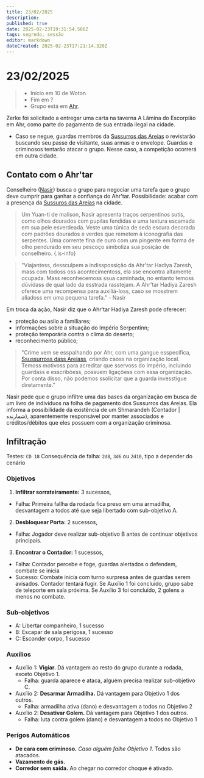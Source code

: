 ```yaml
---
title: 23/02/2025
description: 
published: true
date: 2025-02-23T19:31:54.586Z
tags: segredo, sessão
editor: markdown
dateCreated: 2025-02-23T17:21:14.320Z
---
```


# 23/02/2025

> - Início em 10 de Woton
> - Fim em ?
> - Grupo está em [Ahr](/lugares/plano-material/drafeon/sudeste-de-drafeon/ahr).
<!-- {blockquote:.is-info} -->

Zerke foi solicitado a entregar uma carta na taverna A Lâmina do Escorpião em Ahr, como parte do pagamento de sua entrada ilegal na cidade.
 - Caso se negue, guardas membros da [Sussurros das Areias](/faccoes/faccoes-independentes/sussurros-das-areias) o revistarão buscando seu passe de visitante, suas armas e o envelope. Guardas e criminosos tentarão atacar o grupo. Nesse caso, a competição ocorrerá em outra cidade.


## Contato com o Ahr'tar
Conselheiro ([Nasir](/individuos/nasir-farrokhzad)) busca o grupo para negociar uma tarefa que o grupo deve cumprir para ganhar a confiança do Ahr'tar. Possibilidade: acabar com a presença da [Sussuros das Areias](/faccoes/faccoes-independentes/sussurros-das-areias) na cidade.

> Um Yuan-ti de malison, Nasir apresenta traços serpentinos sutis, como olhos dourados com pupilas fendidas e uma textura escamada em sua pele esverdeada.
Veste uma túnica de seda escura decorada com padrões dourados e verdes que remetem à iconografia das serpentes. Uma corrente fina de ouro com um pingente em forma de olho pendurado em seu pescoço simboliza sua posição de conselheiro.
{.is-info}

> "Viajantess, dessculpem a indisspossição da Ahr'tar Hadiya Zaresh, mass com todoss oss acontecimentoss, ela sse encontra altamente ocupada. Mass reconhecemoss ssua caminhada, no entanto temoss dúvidass de qual lado da esstrada rasstejam. A Ahr'tar Hadiya Zaresh oferece uma recompensa para auxiliá-loss, caso se mosstrem aliadoss em uma pequena tarefa." - Nasir

Em troca da ação, Nasir diz que o Ahr'tar Hadiya Zaresh pode oferecer:
- proteção ou asilo a familiares;
- informações sobre a situação do Império Serpentinn;
- proteção temporária contra o clima do deserto;
- reconhecimento público;

> "Crime vem se esspalhando por Ahr, com uma gangue esspecifica, [Ssussurross dass Areiass](/faccoes/faccoes-independentes/sussurros-das-areias), criando caoss na organização local. Temoss motivoss para acreditar que sservoss do Império, incluindo guardass e esscribõess, possuem ligaçõess com essa organização. Por conta disso, não podemos ssolicitar que a guarda invesstigue diretamente."

Nasir pede que o grupo infiltre uma das bases da organização em busca de um livro de indivíduos na folha de pagamento dos Sussurros das Areias. Ela informa a possibilidade da existência de um Shmarandeh (Contador | شمارنده), aparentemente responsável por manter associados e créditos/débitos que eles possuem com a organização criminosa.

## Infiltração
Testes: `CD 18`
Consequência de falha: `2d8`, `3d6` ou `2d10`, tipo a depender do cenário
### Objetivos
1. **Infiltrar sorrateiramente:** 3 sucessos,
  - Falha: Primeira fallha da rodada fica preso em uma armadilha, desvantagem a todos até que seja libertado com sub-objetivo A.
2. **Desbloquear Porta:** 2 sucessos,
  - Falha: Jogador deve realizar sub-objetivo B antes de continuar objetivos principais.
3. **Encontrar o Contador:** 1 sucessos,
  - Falha: Contador percebe e foge, guardas alertados o defendem, combate se inicia
  - Sucesso: Combate inicia com turno surpresa antes de guardas serem avisados. Contador tentará fugir. Se Auxílio 1 foi concluído, grupo sabe de teleporte em sala próxima. Se Auxílio 3 foi concluído, 2 golens a menos no combate.

### Sub-objetivos
- A: Libertar companheiro, 1 sucesso
- B: Escapar de sala perigosa, 1 sucesso
- C: Esconder corpo, 1 sucesso

### Auxílios
- Auxílio 1: **Vigiar.** Dá vantagem ao resto do grupo durante a rodada, exceto Objetivo 1.
  - Falha: guarda aparece e ataca, alguém precisa realizar sub-objetivo C.
- Auxílio 2: **Desarmar Armadilha.** Dá vantagem para Objetivo 1 dos outros.
  - Falha: armadilha ativa (dano) e desvantagem a todos no Objetivo 2
- Auxílio 2: **Desativar Golem.** Dá vantagem para Objetivo 1 dos outros.
  - Falha: luta contra golem (dano) e desvantagem a todos no Objetivo 1
  
### Perígos Automáticos
- **De cara com criminoso.** *Caso alguém falhe Objetivo 1*. Todos são atacados.
- **Vazamento de gás.**
- **Corredor sem saída.** Ao chegar no corredor choque é ativado.

